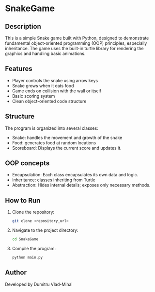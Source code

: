 # SnakeGame

## Description
This is a simple Snake game built with Python, designed to demonstrate fundamental object-oriented programming (OOP) principles, especially inheritance. The game uses the built-in turtle library for rendering the graphics and handling basic animations.
## Features
- Player controls the snake using arrow keys
- Snake grows when it eats food
- Game ends on collision with the wall or itself
- Basic scoring system
- Clean object-oriented code structure

## Structure
The program is organized into several classes:
- Snake: handles the movement and growth of the snake
- Food: generates food at random locations
- Scoreboard: Displays the current score and updates it.

## OOP concepts
- Encapsulation: Each class encapsulates its own data and logic.
- Inheritance: classes inheriting from Turtle
- Abstraction: Hides internal details; exposes only necessary methods.

## How to Run
1. Clone the repository:
   ```bash
   git clone <repository_url>
   ```
2. Navigate to the project directory:
   ```bash
   cd SnakeGame
   ```
3. Compile the program:
   ```bash
   python main.py
   ```

## Author
Developed by Dumitru Vlad-Mihai

